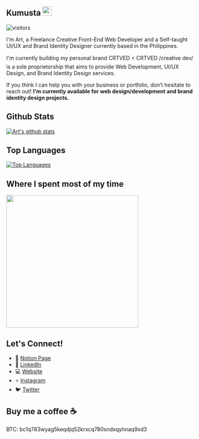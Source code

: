 
## Kumusta <img src="https://media.giphy.com/media/hvRJCLFzcasrR4ia7z/giphy.gif" width="25px">
![visitors]( https://visitor-badge.glitch.me/badge?page_id=crtved )

I'm Art, a Freelance Creative Front-End Web Developer and a Self-taught UI/UX and Brand Identity Designer currently based in the Philippines.

I'm currently building my personal brand CRTVED ⚡️
CRTVED /creative dev/ is a sole proprietorship that aims to provide Web Development, UI/UX Design, and Brand Identity Design services.

If you think I can help you with your business or portfolio, don’t hesitate to reach out!
**I'm currently available for web design/development and brand identity design projects.**

## Github Stats
[![Art's github stats](https://github-readme-stats.vercel.app/api?username=crtved&show_icons=true&theme=nord&count_private=true)](#)


## Top Languages
[![Top Languages](https://github-readme-stats.vercel.app/api/top-langs/?username=crtved&layout=compact&theme=nord)](#)

## Where I spent most of my time
<!--[![Art's wakatime stats](https://github-readme-stats.vercel.app/api/wakatime?username=crtved&custom_title=Art%27s%20Language%20Stats&theme=nord)](https://github.com/anuraghazra/github-readme-stats)-->
<img src="https://wakatime.com/share/@crtved/2ca6cd40-15fc-4681-9cd3-7fe81511838a.svg" height=350/>

## Let's Connect!
- :notebook: [Notion Page](https://www.notion.so/Art-San-Diego-76e258b0b87d47eb8e3db7c426e8a376)
- :man: [LinkedIn](https://www.linkedin.com/in/artsandiego/)
- :computer: [Website](https://artsandiego.dev/)
- :star: [Instagram](https://www.instagram.com/crt.ved)
- :bird: [Twitter](https://www.twitter.com/crtved)

## Buy me a coffee ☕
BTC: bc1q783wyag5keqdjq52krxcq780sndxqyhnaq9xd3
